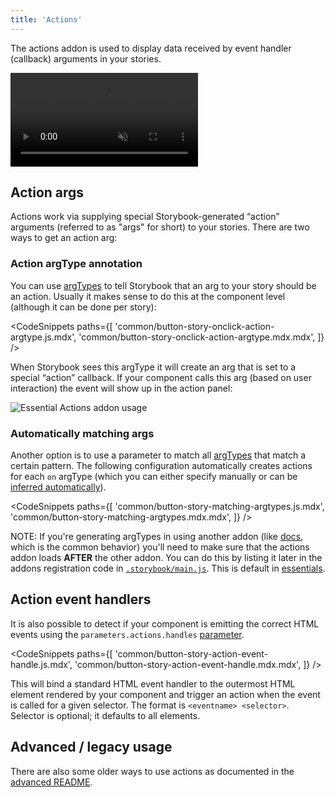 ```yaml
---
title: 'Actions'
---
```


The actions addon is used to display data received by event handler (callback) arguments in your stories.

<video autoPlay muted playsInline loop>
  <source
    src="addon-actions-optimized.mp4"
    type="video/mp4"
  />
</video>

## Action args

Actions work via supplying special Storybook-generated “action” arguments (referred to as "args" for short) to your stories. There are two ways to get an action arg:

### Action argType annotation

You can use [argTypes](../api/argtypes.md) to tell Storybook that an arg to your story should be an action. Usually it makes sense to do this at the component level (although it can be done per story):

<!-- prettier-ignore-start -->

<CodeSnippets
  paths={[
    'common/button-story-onclick-action-argtype.js.mdx',
    'common/button-story-onclick-action-argtype.mdx.mdx',
  ]}
/>

<!-- prettier-ignore-end -->

When Storybook sees this argType it will create an arg that is set to a special “action” callback. If your component calls this arg (based on user interaction) the event will show up in the action panel:

![Essential Actions addon usage](./addon-actions-screenshot.png)

### Automatically matching args

Another option is to use a parameter to match all [argTypes](../api/argtypes.md) that match a certain pattern. The following configuration automatically creates actions for each `on` argType (which you can either specify manually or can be [inferred automatically](../api/argtypes.md#automatic-argtype-inference)).

<!-- prettier-ignore-start -->

<CodeSnippets
  paths={[
    'common/button-story-matching-argtypes.js.mdx',
    'common/button-story-matching-argtypes.mdx.mdx',
  ]}
/>

<!-- prettier-ignore-end -->

<div class="aside">

NOTE: If you're generating argTypes in using another addon (like [docs](../writing-docs/introduction.md), which is the common behavior) you'll need to make sure that the actions addon loads **AFTER** the other addon. You can do this by listing it later in the addons registration code in [`.storybook/main.js`](../configure/overview.md#configure-story-rendering). This is default in [essentials](./introduction.md).

</div>

## Action event handlers

It is also possible to detect if your component is emitting the correct HTML events using the `parameters.actions.handles` [parameter](../writing-stories/parameters.md).

<!-- prettier-ignore-start -->

<CodeSnippets
  paths={[
    'common/button-story-action-event-handle.js.mdx',
    'common/button-story-action-event-handle.mdx.mdx',
  ]}
/>

<!-- prettier-ignore-end -->

This will bind a standard HTML event handler to the outermost HTML element rendered by your component and trigger an action when the event is called for a given selector. The format is `<eventname> <selector>`. Selector is optional; it defaults to all elements.

## Advanced / legacy usage

There are also some older ways to use actions as documented in the [advanced README](../../addons/actions/ADVANCED.md).
